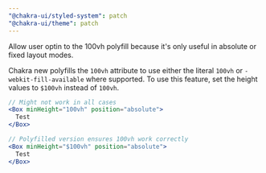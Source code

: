 ```yaml
---
"@chakra-ui/styled-system": patch
"@chakra-ui/theme": patch
---
```


Allow user optin to the 100vh polyfill because it's only useful in absolute or
fixed layout modes.

Chakra new polyfills the `100vh` attribute to use either the literal `100vh` or
`-webkit-fill-available` where supported. To use this feature, set the height
values to `$100vh` instead of `100vh`.

```jsx live=false
// Might not work in all cases
<Box minHeight="100vh" position="absolute">
  Test
</Box>

// Polyfilled version ensures 100vh work correctly
<Box minHeight="$100vh" position="absolute">
  Test
</Box>
```
